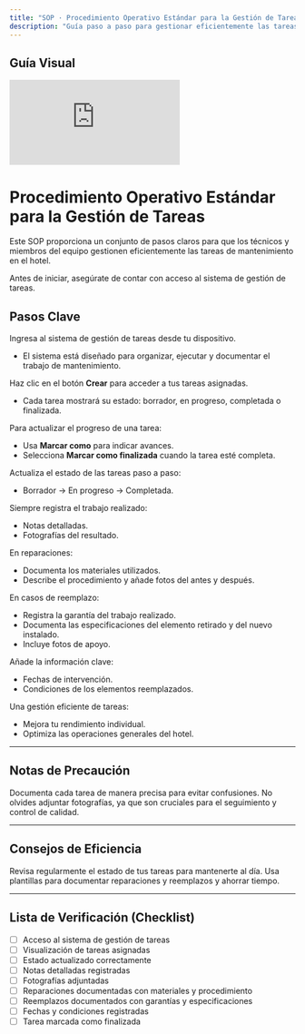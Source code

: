 ```yaml
---
title: "SOP · Procedimiento Operativo Estándar para la Gestión de Tareas"
description: "Guía paso a paso para gestionar eficientemente las tareas de mantenimiento en el hotel"
---
```


## Guía Visual

<iframe
  className="w-full aspect-video rounded-xl"
  src="https://www.loom.com/embed/806db2bc04db477aa109035ea2ebb154"
  title="Gestión de tareas en la plataforma"
  frameBorder="0"
  allow="accelerometer; autoplay; clipboard-write; encrypted-media; gyroscope; picture-in-picture"
  allowFullScreen
></iframe>

# Procedimiento Operativo Estándar para la Gestión de Tareas

Este SOP proporciona un conjunto de pasos claros para que los técnicos y miembros del equipo gestionen eficientemente las tareas de mantenimiento en el hotel.

<Note>
Antes de iniciar, asegúrate de contar con acceso al sistema de gestión de tareas.
</Note>

## Pasos Clave

<Steps titleSize="h3">
  <Step title="Paso 1 · Acceso al Sistema de Gestión de Tareas" icon="clipboard-check" iconType="solid" stepNumber={1}>
    Ingresa al sistema de gestión de tareas desde tu dispositivo.
    <ul>
      <li>El sistema está diseñado para organizar, ejecutar y documentar el trabajo de mantenimiento.</li>
    </ul>
  </Step>

  <Step title="Paso 2 · Visualización de Tareas Asignadas" icon="clipboard-list" iconType="solid" stepNumber={2}>
    Haz clic en el botón <b>Crear</b> para acceder a tus tareas asignadas.
    <ul>
      <li>Cada tarea mostrará su estado: borrador, en progreso, completada o finalizada.</li>
    </ul>
  </Step>

  <Step title="Paso 3 · Marcado de Tareas" icon="circle-check" iconType="solid" stepNumber={3}>
    Para actualizar el progreso de una tarea:
    <ul>
      <li>Usa <b>Marcar como</b> para indicar avances.</li>
      <li>Selecciona <b>Marcar como finalizada</b> cuando la tarea esté completa.</li>
    </ul>
  </Step>

  <Step title="Paso 4 · Actualización del Estado de las Tareas" icon="pencil" iconType="solid" stepNumber={4}>
    Actualiza el estado de las tareas paso a paso:
    <ul>
      <li>Borrador → En progreso → Completada.</li>
    </ul>
  </Step>

  <Step title="Paso 5 · Documentación del Trabajo Realizado" icon="pencil" iconType="solid" stepNumber={5}>
    Siempre registra el trabajo realizado:
    <ul>
      <li>Notas detalladas.</li>
      <li>Fotografías del resultado.</li>
    </ul>
  </Step>

  <Step title="Paso 6 · Documentación para Reparaciones" icon="wrench" iconType="solid" stepNumber={6}>
    En reparaciones:
    <ul>
      <li>Documenta los materiales utilizados.</li>
      <li>Describe el procedimiento y añade fotos del antes y después.</li>
    </ul>
  </Step>

  <Step title="Paso 7 · Documentación para Reemplazos" icon="book-open" iconType="solid" stepNumber={7}>
    En casos de reemplazo:
    <ul>
      <li>Registra la garantía del trabajo realizado.</li>
      <li>Documenta las especificaciones del elemento retirado y del nuevo instalado.</li>
      <li>Incluye fotos de apoyo.</li>
    </ul>
  </Step>

  <Step title="Paso 8 · Registro de Fechas y Condiciones" icon="calendar" iconType="solid" stepNumber={8}>
    Añade la información clave:
    <ul>
      <li>Fechas de intervención.</li>
      <li>Condiciones de los elementos reemplazados.</li>
    </ul>
  </Step>

  <Step title="Paso 9 · Mejora del Rendimiento" icon="plus" iconType="solid" stepNumber={9}>
    Una gestión eficiente de tareas:
    <ul>
      <li>Mejora tu rendimiento individual.</li>
      <li>Optimiza las operaciones generales del hotel.</li>
    </ul>
  </Step>
</Steps>

---

## Notas de Precaución

<Warning>
Documenta cada tarea de manera precisa para evitar confusiones.
</Warning>

<Warning>
No olvides adjuntar fotografías, ya que son cruciales para el seguimiento y control de calidad.
</Warning>

---

## Consejos de Eficiencia

<Tip>
Revisa regularmente el estado de tus tareas para mantenerte al día.
</Tip>

<Tip>
Usa plantillas para documentar reparaciones y reemplazos y ahorrar tiempo.
</Tip>

---

## Lista de Verificación (Checklist)

- [ ] Acceso al sistema de gestión de tareas  
- [ ] Visualización de tareas asignadas  
- [ ] Estado actualizado correctamente  
- [ ] Notas detalladas registradas  
- [ ] Fotografías adjuntadas  
- [ ] Reparaciones documentadas con materiales y procedimiento  
- [ ] Reemplazos documentados con garantías y especificaciones  
- [ ] Fechas y condiciones registradas  
- [ ] Tarea marcada como finalizada  

